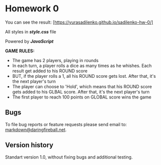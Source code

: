Homework 0 
===

You can see the result: [https://yurasadilenko.github.io/sadilenko-hw-0/]
    
All styles in ***style.css*** file 

Powered by ***JavaScript*** 


**GAME RULES:** 

- The game has 2 players, playing in rounds
- In each turn, a player rolls a dice as many times as he whishes. Each result get added to his ROUND score
- BUT, if the player rolls a 1, all his ROUND score gets lost. After that, it's the next player's turn
- The player can choose to 'Hold', which means that his ROUND score gets added to his GLBAL score. After that, it's the next player's turn
- The first player to reach 100 points on GLOBAL score wins the game
 
 
Bugs
----

To file bug reports or feature requests please send email to:
<markdown@daringfireball.net>.


Version history 
---

Standart version 1.0, without fixing bugs and additional testing.


  
  
  
  
 
    

